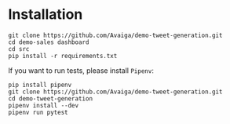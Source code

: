 # Installation

```
git clone https://github.com/Avaiga/demo-tweet-generation.git
cd demo-sales dashboard
cd src
pip install -r requirements.txt
```

If you want to run tests, please install `Pipenv`:
```
pip install pipenv
git clone https://github.com/Avaiga/demo-tweet-generation.git
cd demo-tweet-generation
pipenv install --dev
pipenv run pytest
```
